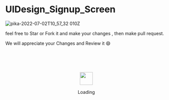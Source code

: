 # UIDesign_Signup_Screen




![pika-2022-07-02T10_57_32 010Z](https://user-images.githubusercontent.com/62107887/176997800-025b2c5b-fa3a-4ea2-9187-e8aba2a591bf.png)




feel free to Star or Fork it and make your changes , then make pull request.

We will appreciate your Changes and Review it 😄

<div align="center">
	<br>
	<br>
	<br>
	<br>
	<img src="https://enterprise.github.com/assets/spinners/octocat-spinner-128-26a44333917854c6794d55eac947b1277fced54f1f60c5df5d93431db8753bc5.gif" width="40" height="40">
	<p>Loading</p>
	<br>
	<br>
	<br>
	<br>
</div>

